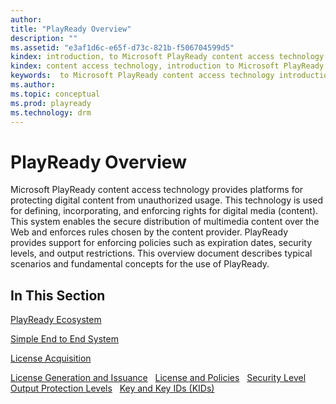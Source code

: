```yaml
---
author: 
title: "PlayReady Overview"
description: ""
ms.assetid: "e3af1d6c-e65f-d73c-821b-f506704599d5"
kindex: introduction, to Microsoft PlayReady content access technology
kindex: content access technology, introduction to Microsoft PlayReady
keywords:  to Microsoft PlayReady content access technology introduction,  introduction to Microsoft PlayReady content access technology
ms.author: 
ms.topic: conceptual
ms.prod: playready
ms.technology: drm
---
```



# PlayReady Overview

Microsoft PlayReady content access technology provides platforms for protecting digital content from unauthorized usage. This technology is used for defining, incorporating, and enforcing rights for digital media (content). This system enables the secure distribution of multimedia content over the Web and enforces rules chosen by the content provider. PlayReady provides support for enforcing policies such as expiration dates, security levels, and output restrictions. This overview document describes typical scenarios and fundamental concepts for the use of PlayReady.

## In This Section

[PlayReady Ecosystem](playreadyecosystem.md)

[Simple End to End System](simpleendtoendsystem.md)

[License Acquisition](licenseacquisition.md) 

[License Generation and Issuance](licensegenerationandissuance.md)
 
[License and Policies](licenseandpolicies.md)
 
[Security Level](securitylevel.md)
 
[Output Protection Levels](outputprotectionlevels.md)
 
[Key and Key IDs (KIDs)](keyandkeyidskids.md) 
